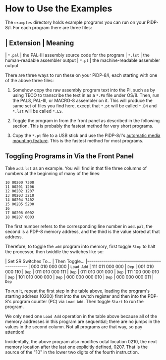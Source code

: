 # How to Use the Examples

The `examples` directory holds example programs you can run on your
PiDP-8/I. For each program there are three files:

| Extension | Meaning
-----------------------------
| `*.pal`   | the PAL-III assembly source code for the program
| `*.lst`   | the human-readable assembler output
| `*.pt`    | the machine-readable assembler output

There are three ways to run these on your PiDP-8/I, each starting with
one of the above three files:

1.  Somehow copy the raw assembly program text into the Pi, such as by
    using TECO to transcribe the text in as a `*.PA` file under OS/8.
    Then, run the PAL8, PAL-III, or MACRO-8 assembler on it. This will
    produce the same set of files you find here, except that `*.pt` will
    be called `*.BN` and `*.lst` will be called `*.LS`.

2.  Toggle the program in from the front panel as described in the
    following section. This is probably the fastest method for very
    short programs.

3.  Copy the `*.pt` file to a USB stick and use the PiDP-8/I's
    [automatic media mounting feature][1]. This is the fastest method
    for most programs.


## Toggling Programs in Via the Front Panel

Take `add.lst` as an example. You will find in that file three columns
of numbers at the beginning of many of the lines:

    10 00200 7300
    11 00201 1206
    12 00202 1207
    13 00203 3210
    14 00204 7402
    15 00205 5200
    16           
    17 00206 0002
    18 00207 0003

The first number refers to the corresponding line number in `add.pal`,
the second is a PDP-8 memory address, and the third is the value stored
at that address.

Therefore, to toggle the `add` program into memory, first toggle `Stop`
to halt the processor, then twiddle the switches like so:

| Set SR Switches To... | Then Toggle...
|------------------------------------------------
| 000 010 000 000       | `Load Add`
| 111 011 000 000       | `Dep`
| 001 010 000 110       | `Dep`
| 011 010 000 111       | `Dep`
| 011 010 001 000       | `Dep`
| 111 100 000 010       | `Dep`
| 101 010 000 000       | `Dep`
| 000 000 000 010       | `Dep`
| 000 000 000 011       | `Dep`

To run it, repeat the first step in the table above, loading the
program's starting address (0200) first into the switch register and
then into the PDP-8's program counter (PC) via `Load Add`. Then toggle
`Start` to run the program.

We only need one `Load Add` operation in the table above because all of
the memory addresses in this program are sequential; there are no jumps
in the values in the second column. Not all programs are that way, so
pay attention!

Incidentally, the above program also modifies octal location 0210, the
next memory location after the last one explicitly defined, 0207. That
is the source of the "10" in the lower two digits of the fourth
instruction.


[1]: http://obsolescence.wixsite.com/obsolescence/how-to-use-the-pidp-8
